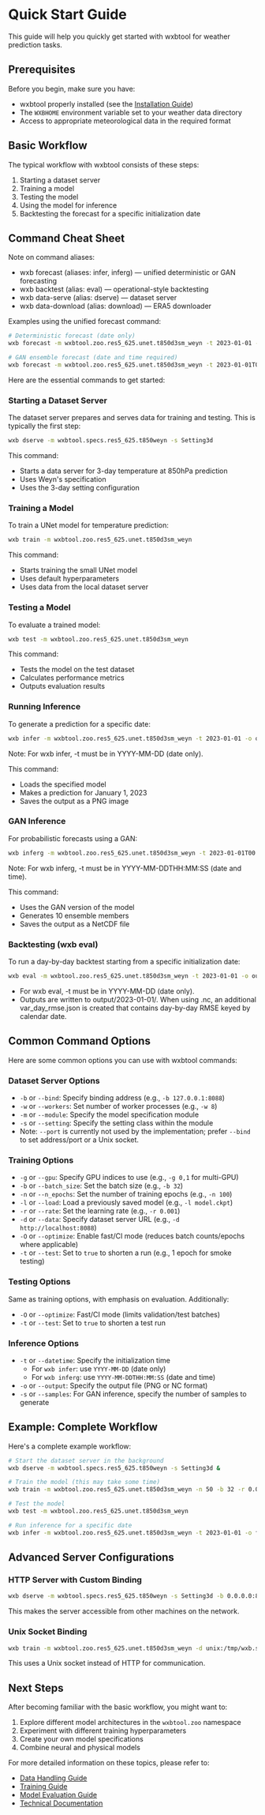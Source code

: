 # Quick Start Guide

This guide will help you quickly get started with wxbtool for weather prediction tasks.

## Prerequisites

Before you begin, make sure you have:
- wxbtool properly installed (see the [Installation Guide](installation.md))
- The `WXBHOME` environment variable set to your weather data directory
- Access to appropriate meteorological data in the required format

## Basic Workflow

The typical workflow with wxbtool consists of these steps:

1. Starting a dataset server
2. Training a model
3. Testing the model
4. Using the model for inference
5. Backtesting the forecast for a specific initialization date

## Command Cheat Sheet

Note on command aliases:
- wxb forecast (aliases: infer, inferg) — unified deterministic or GAN forecasting
- wxb backtest (alias: eval) — operational-style backtesting
- wxb data-serve (alias: dserve) — dataset server
- wxb data-download (alias: download) — ERA5 downloader

Examples using the unified forecast command:
```bash
# Deterministic forecast (date only)
wxb forecast -m wxbtool.zoo.res5_625.unet.t850d3sm_weyn -t 2023-01-01 -o output.png

# GAN ensemble forecast (date and time required)
wxb forecast -m wxbtool.zoo.res5_625.unet.t850d3sm_weyn -t 2023-01-01T00:00:00 -G true -s 10 -o output.nc
```

Here are the essential commands to get started:

### Starting a Dataset Server

The dataset server prepares and serves data for training and testing. This is typically the first step:

```bash
wxb dserve -m wxbtool.specs.res5_625.t850weyn -s Setting3d
```

This command:
- Starts a data server for 3-day temperature at 850hPa prediction
- Uses Weyn's specification
- Uses the 3-day setting configuration

### Training a Model

To train a UNet model for temperature prediction:

```bash
wxb train -m wxbtool.zoo.res5_625.unet.t850d3sm_weyn
```

This command:
- Starts training the small UNet model
- Uses default hyperparameters
- Uses data from the local dataset server

### Testing a Model

To evaluate a trained model:

```bash
wxb test -m wxbtool.zoo.res5_625.unet.t850d3sm_weyn
```

This command:
- Tests the model on the test dataset
- Calculates performance metrics
- Outputs evaluation results

### Running Inference

To generate a prediction for a specific date:

```bash
wxb infer -m wxbtool.zoo.res5_625.unet.t850d3sm_weyn -t 2023-01-01 -o output.png
```
Note: For wxb infer, -t must be in YYYY-MM-DD (date only).

This command:
- Loads the specified model
- Makes a prediction for January 1, 2023
- Saves the output as a PNG image

### GAN Inference

For probabilistic forecasts using a GAN:

```bash
wxb inferg -m wxbtool.zoo.res5_625.unet.t850d3sm_weyn -t 2023-01-01T00:00:00 -s 10 -o output.nc
```
Note: For wxb inferg, -t must be in YYYY-MM-DDTHH:MM:SS (date and time).

This command:
- Uses the GAN version of the model
- Generates 10 ensemble members
- Saves the output as a NetCDF file

### Backtesting (wxb eval)

To run a day-by-day backtest starting from a specific initialization date:

```bash
wxb eval -m wxbtool.zoo.res5_625.unet.t850d3sm_weyn -t 2023-01-01 -o output.nc
```
- For wxb eval, -t must be in YYYY-MM-DD (date only).
- Outputs are written to output/2023-01-01/. When using .nc, an additional var_day_rmse.json is created that contains day-by-day RMSE keyed by calendar date.

## Common Command Options

Here are some common options you can use with wxbtool commands:

### Dataset Server Options

- `-b` or `--bind`: Specify binding address (e.g., `-b 127.0.0.1:8088`)
- `-w` or `--workers`: Set number of worker processes (e.g., `-w 8`)
- `-m` or `--module`: Specify the model specification module
- `-s` or `--setting`: Specify the setting class within the module
- Note: `--port` is currently not used by the implementation; prefer `--bind` to set address/port or a Unix socket.

### Training Options

- `-g` or `--gpu`: Specify GPU indices to use (e.g., `-g 0,1` for multi-GPU)
- `-b` or `--batch_size`: Set the batch size (e.g., `-b 32`)
- `-n` or `--n_epochs`: Set the number of training epochs (e.g., `-n 100`)
- `-l` or `--load`: Load a previously saved model (e.g., `-l model.ckpt`)
- `-r` or `--rate`: Set the learning rate (e.g., `-r 0.001`)
- `-d` or `--data`: Specify dataset server URL (e.g., `-d http://localhost:8088`)
- `-O` or `--optimize`: Enable fast/CI mode (reduces batch counts/epochs where applicable)
- `-t` or `--test`: Set to `true` to shorten a run (e.g., 1 epoch for smoke testing)

### Testing Options

Same as training options, with emphasis on evaluation. Additionally:
- `-O` or `--optimize`: Fast/CI mode (limits validation/test batches)
- `-t` or `--test`: Set to `true` to shorten a test run

### Inference Options

- `-t` or `--datetime`: Specify the initialization time
  - For `wxb infer`: use `YYYY-MM-DD` (date only)
  - For `wxb inferg`: use `YYYY-MM-DDTHH:MM:SS` (date and time)
- `-o` or `--output`: Specify the output file (PNG or NC format)
- `-s` or `--samples`: For GAN inference, specify the number of samples to generate

## Example: Complete Workflow

Here's a complete example workflow:

```bash
# Start the dataset server in the background
wxb dserve -m wxbtool.specs.res5_625.t850weyn -s Setting3d &

# Train the model (this may take some time)
wxb train -m wxbtool.zoo.res5_625.unet.t850d3sm_weyn -n 50 -b 32 -r 0.001

# Test the model
wxb test -m wxbtool.zoo.res5_625.unet.t850d3sm_weyn

# Run inference for a specific date
wxb infer -m wxbtool.zoo.res5_625.unet.t850d3sm_weyn -t 2023-01-01 -o forecast.png
```

## Advanced Server Configurations

### HTTP Server with Custom Binding

```bash
wxb dserve -m wxbtool.specs.res5_625.t850weyn -s Setting3d -b 0.0.0.0:8088
```

This makes the server accessible from other machines on the network.

### Unix Socket Binding

```bash
wxb train -m wxbtool.zoo.res5_625.unet.t850d3sm_weyn -d unix:/tmp/wxb.sock
```

This uses a Unix socket instead of HTTP for communication.

## Next Steps

After becoming familiar with the basic workflow, you might want to:

1. Explore different model architectures in the `wxbtool.zoo` namespace
2. Experiment with different training hyperparameters
3. Create your own model specifications
4. Combine neural and physical models

For more detailed information on these topics, please refer to:

- [Data Handling Guide](data_handling/overview.md)
- [Training Guide](training/overview.md)
- [Model Evaluation Guide](evaluation/overview.md)
- [Technical Documentation](../technical/index.md)
